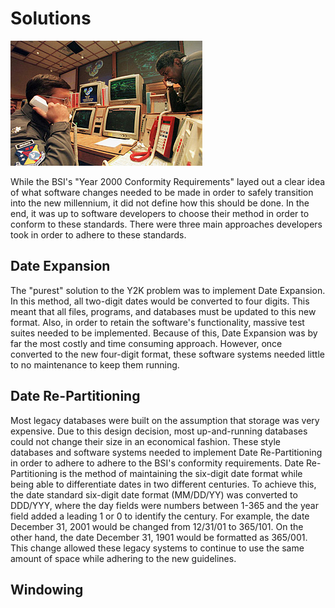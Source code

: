# Solutions

![](/images/y2k_solution.jpg?raw=true "New Story")

While the BSI's "Year 2000 Conformity Requirements" layed out a clear idea of what software changes needed to be made in order to safely transition into the new millennium, it did not define how this should be done. In the end, it was up to software developers to choose their method in order to conform to these standards. There were three main approaches developers took in order to adhere to these standards.

## Date Expansion

The "purest" solution to the Y2K problem was to implement Date Expansion. In this method, all two-digit dates would be converted to four digits. This meant that all files, programs, and databases must be updated to this new format. Also, in order to retain the software's functionality, massive test suites needed to be implemented. Because of this, Date Expansion was by far the most costly and time consuming approach. However, once converted to the new four-digit format, these software systems needed little to no maintenance to keep them running.

## Date Re-Partitioning

Most legacy databases were built on the assumption that storage was very expensive. Due to this design decision, most up-and-running databases could not change their size in an economical fashion. These style databases and software systems needed to implement Date Re-Partitioning in order to adhere to adhere to the BSI's conformity requirements. Date Re-Partitioning is the method of maintaining the six-digit date format while being able to differentiate dates in two different centuries. To achieve this, the date standard six-digit date format (MM/DD/YY) was converted to DDD/YYY, where the day fields were numbers between 1-365 and the year field added a leading 1 or 0 to identify the century. For example, the date December 31, 2001 would be changed from 12/31/01 to 365/101. On the other hand, the date December 31, 1901 would be formatted as 365/001. This change allowed these legacy systems to continue to use the same amount of space while adhering to the new guidelines.

## Windowing